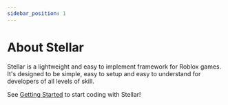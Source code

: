 ```yaml
---
sidebar_position: 1
---
```


# About Stellar

Stellar is a lightweight and easy to implement framework for Roblox games. It's designed to be simple, easy to setup and easy to understand for developers of all levels of skill.

See [Getting Started](gettingstarted.md) to start coding with Stellar!